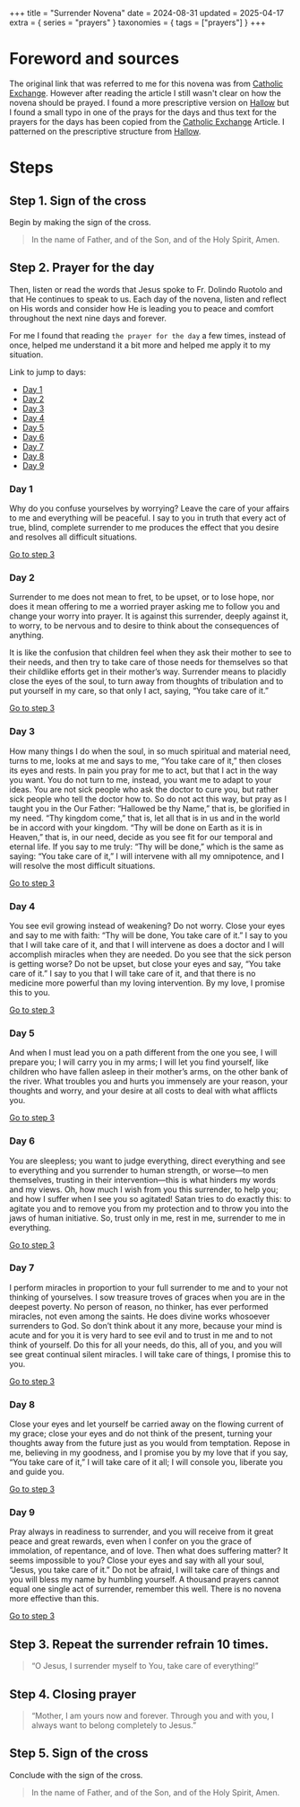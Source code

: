 +++
title = "Surrender Novena"
date = 2024-08-31
updated = 2025-04-17
extra = { series = "prayers" }
taxonomies = { tags = ["prayers"] }
+++

# Foreword and sources

The original link that was referred to me for this novena was from [Catholic Exchange][ce].
However after reading the article I still wasn't clear on how the novena should be prayed.
I found a more prescriptive version on [Hallow][hallow] but I found a small typo in one of the prays for the days and thus text for the prayers for the days has been copied from the [Catholic Exchange][ce] Article.
I patterned on the prescriptive structure from [Hallow](hallow).

[hallow]: https://hallow.com/blog/how-to-pray-the-surrender-novena/
[ce]: https://catholicexchange.com/the-surrender-novena-let-jesus-take-care-of-everything/

# Steps

## Step 1. Sign of the cross

Begin by making the sign of the cross.

> In the name of Father, and of the Son, and of the Holy Spirit, Amen.

## Step 2. Prayer for the day

Then, listen or read the words that Jesus spoke to Fr. Dolindo Ruotolo and that He continues to speak to us.
Each day of the novena, listen and reflect on His words and consider how He is leading you to peace and comfort throughout the next nine days and forever.

For me I found that reading `the prayer for the day` a few times, instead of once, helped me understand it a bit more and helped me apply it to my situation.

Link to jump to days:

- [Day 1](#day-1)
- [Day 2](#day-2)
- [Day 3](#day-3)
- [Day 4](#day-4)
- [Day 5](#day-5)
- [Day 6](#day-6)
- [Day 7](#day-7)
- [Day 8](#day-8)
- [Day 9](#day-9)

### Day 1

Why do you confuse yourselves by worrying? Leave the care of your affairs to me and everything will be peaceful.
I say to you in truth that every act of true, blind, complete surrender to me produces the effect that you desire and resolves all difficult situations.

[Go to step 3](#step-3-repeat-the-surrender-refrain-10-times)

### Day 2

Surrender to me does not mean to fret, to be upset, or to lose hope, nor does it mean offering to me a worried prayer asking me to follow you and change your worry into prayer.
It is against this surrender, deeply against it, to worry, to be nervous and to desire to think about the consequences of anything.

It is like the confusion that children feel when they ask their mother to see to their needs, and then try to take care of those needs for themselves so that their childlike efforts get in their mother’s way.
Surrender means to placidly close the eyes of the soul, to turn away from thoughts of tribulation and to put yourself in my care, so that only I act, saying, “You take care of it.”

[Go to step 3](#step-3-repeat-the-surrender-refrain-10-times)

### Day 3

How many things I do when the soul, in so much spiritual and material need, turns to me, looks at me and says to me, “You take care of it,” then closes its eyes and rests.
In pain you pray for me to act, but that I act in the way you want.
You do not turn to me, instead, you want me to adapt to your ideas.
You are not sick people who ask the doctor to cure you, but rather sick people who tell the doctor how to.
So do not act this way, but pray as I taught you in the Our Father: “Hallowed be thy Name,” that is, be glorified in my need.
“Thy kingdom come,” that is, let all that is in us and in the world be in accord with your kingdom.
“Thy will be done on Earth as it is in Heaven,” that is, in our need, decide as you see fit for our temporal and eternal life.
If you say to me truly: “Thy will be done,” which is the same as saying: “You take care of it,” I will intervene with all my omnipotence, and I will resolve the most difficult situations.

[Go to step 3](#step-3-repeat-the-surrender-refrain-10-times)

### Day 4

You see evil growing instead of weakening? Do not worry.
Close your eyes and say to me with faith: “Thy will be done, You take care of it.”
I say to you that I will take care of it, and that I will intervene as does a doctor and I will accomplish miracles when they are needed.
Do you see that the sick person is getting worse? Do not be upset, but close your eyes and say, “You take care of it.”
I say to you that I will take care of it, and that there is no medicine more powerful than my loving intervention.
By my love, I promise this to you.

[Go to step 3](#step-3-repeat-the-surrender-refrain-10-times)

### Day 5

And when I must lead you on a path different from the one you see, I will prepare you; I will carry you in my arms; I will let you find yourself, like children who have fallen asleep in their mother’s arms, on the other bank of the river.
What troubles you and hurts you immensely are your reason, your thoughts and worry, and your desire at all costs to deal with what afflicts you.

[Go to step 3](#step-3-repeat-the-surrender-refrain-10-times)

### Day 6

You are sleepless; you want to judge everything, direct everything and see to everything and you surrender to human strength, or worse—to men themselves, trusting in their intervention—this is what hinders my words and my views.
Oh, how much I wish from you this surrender, to help you; and how I suffer when I see you so agitated! Satan tries to do exactly this: to agitate you and to remove you from my protection and to throw you into the jaws of human initiative.
So, trust only in me, rest in me, surrender to me in everything.

[Go to step 3](#step-3-repeat-the-surrender-refrain-10-times)

### Day 7

I perform miracles in proportion to your full surrender to me and to your not thinking of yourselves.
I sow treasure troves of graces when you are in the deepest poverty.
No person of reason, no thinker, has ever performed miracles, not even among the saints.
He does divine works whosoever surrenders to God.
So don’t think about it any more, because your mind is acute and for you it is very hard to see evil and to trust in me and to not think of yourself.
Do this for all your needs, do this, all of you, and you will see great continual silent miracles.
I will take care of things, I promise this to you.

[Go to step 3](#step-3-repeat-the-surrender-refrain-10-times)

### Day 8

Close your eyes and let yourself be carried away on the flowing current of my grace; close your eyes and do not think of the present, turning your thoughts away from the future just as you would from temptation.
Repose in me, believing in my goodness, and I promise you by my love that if you say, “You take care of it,” I will take care of it all; I will console you, liberate you and guide you.

[Go to step 3](#step-3-repeat-the-surrender-refrain-10-times)

### Day 9

Pray always in readiness to surrender, and you will receive from it great peace and great rewards, even when I confer on you the grace of immolation, of repentance, and of love.
Then what does suffering matter? It seems impossible to you? Close your eyes and say with all your soul, “Jesus, you take care of it.”
Do not be afraid, I will take care of things and you will bless my name by humbling yourself.
A thousand prayers cannot equal one single act of surrender, remember this well.
There is no novena more effective than this.

[Go to step 3](#step-3-repeat-the-surrender-refrain-10-times)

## Step 3. Repeat the surrender refrain 10 times.

> “O Jesus, I surrender myself to You, take care of everything!”

## Step 4. Closing prayer

> “Mother, I am yours now and forever. Through you and with you, I always want to belong completely to Jesus.”

## Step 5. Sign of the cross

Conclude with the sign of the cross.

> In the name of Father, and of the Son, and of the Holy Spirit, Amen.
